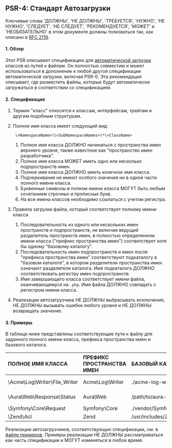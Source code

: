 ## PSR-4: Стандарт Автозагрузки

Ключевые слова 'ДОЛЖНЫ', 'НЕ ДОЛЖНЫ', 'ТРЕБУЕТСЯ', 'НУЖНО', 'НЕ НУЖНО', 'СЛЕДУЕТ', 'НЕ СЛЕДУЕТ', 'РЕКОМЕНДУЕТСЯ', 'МОЖЕТ' и 'НЕОБЯЗАТЕЛЬНО' в этом документе должны толковаться так, как описано в [RFC 2119](../rfc2119.md).

#### 1. Обзор

Этот PSR описывает спецификацию для [автоматической загрузки][phpautoload] классов из путей к файлам. Он полностью совместим и может использоваться в дополнение к любой другой спецификации автоматической загрузки, включая PSR-0. Эта рекомендация описывает, где разместить файлы, которые будут автоматически загружаться в соответствии со спецификацией.

#### 2. Спецификация

1. Термин "класс" относится к классам, интерфейсам, трейтам и другим подобным структурам.

1. Полное имя класса имеет следующий вид:

    ` \<NamespaceName>(\<SubNamespaceNames>)*\<ClassName>`

    1. Полное имя класса ДОЛЖНО начинаться с пространства имен верхнего уровня, также известное как "пространство имен разработчика".
    2. Полное имя класса МОЖЕТ иметь одно или несколько подпространств имен.
    3. Полное имя класса ДОЛЖНО иметь конечное имя класса.
    4. Подчеркивания не имеют особого значения ни в одной части полного имени класса.
    5. Буквенные символы в полном имени класса МОГУТ быть любым сочетанием строчных и прописных букв.
    6. На все имена классов необходимо ссылаться с учетом регистра.

1. Правила загрузки файла, который соответствует полному имени класса

    1. Последовательность из одного или нескольких имен пространств и подпространств, не включая ведущий разделитель пространств имен, в полностью определенном имени класса ("префикс пространства имен") соответствует хотя бы одному "базовому каталогу".
    2. Последовательность имен подпространств и имен после "префикса пространства имен" соответствуют подкаталогу в "базовом каталоге", в котором разделители пространства имен означают разделители каталога. Имя подкаталога ДОЛЖНО соответствовать регистру имен подпространств.
    3. Имя завершающего класса соответствует имени файла, оканчивающемуся на `.php`. Имя файла ДОЛЖНО совпадать с регистром имени класса.

1. Реализации автозагрузчика НЕ ДОЛЖНЫ выбрасывать исключения, НЕ ДОЛЖНЫ вызывать ошибки любого уровня и НЕ ДОЛЖНЫ возвращать значение.

#### 3. Примеры

В таблице ниже представлены соответствующие пути к файлу для заданного полного имени класса, префикса пространства имен и базового каталога.

|ПОЛНОЕ ИМЯ КЛАССА           |ПРЕФИКС ПРОСТРАНСТВА ИМЕН|БАЗОВЫЙ КАТАЛОГ       |РЕЗУЛЬТИРУЮЩИЙ ПУТЬ К ФАЙЛУ              |
|:---------------------------|:------------------------|:---------------------|:----------------------------------------|
|\Acme\Log\Writer\File_Writer|Acme\Log\Writer          |./acme-log-writer/lib/|./acme-log-writer/lib/File_Writer.php    |
|\Aura\Web\Response\Status   |Aura\Web                 |/path/to/aura-web/src/|/path/to/aura-web/src/Response/Status.php|
|\Symfony\Core\Request       |Symfony\Core             |./vendor/Symfony/Core/|./vendor/Symfony/Core/Request.php        |
|\Zend\Acl                   |Zend                     |/usr/includes/Zend/   |/usr/includes/Zend/Acl.php               |

Реализации автозагрузчиков, соответствующих спецификации, см. в [файле примеров][example]. Примеры реализации НЕ ДОЛЖНЫ рассматриваться как часть спецификации и МОГУТ изменяться в любое время.

[phpautoload]: https://www.php.net/autoload
[example]: https://github.com/php-fig/fig-standards/blob/master/accepted/PSR-4-autoloader-examples.md
